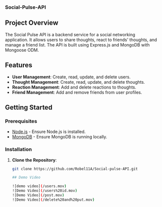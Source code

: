 ### Social-Pulse-API


## Project Overview

The Social Pulse API is a backend service for a social networking application. It allows users to share thoughts, react to friends' thoughts, and manage a friend list. The API is built using Express.js and MongoDB with Mongoose ODM.

## Features

- **User Management**: Create, read, update, and delete users.
- **Thought Management**: Create, read, update, and delete thoughts.
- **Reaction Management**: Add and delete reactions to thoughts.
- **Friend Management**: Add and remove friends from user profiles.

## Getting Started

### Prerequisites

- [Node.js](https://nodejs.org/) - Ensure Node.js is installed.
- [MongoDB](https://www.mongodb.com/) - Ensure MongoDB is running locally.

### Installation

1. **Clone the Repository**:
   ```bash
   git clone https://github.com/Robel11A/Social-pulse-API.git

   ## Demo Video

   ![demo video](/users.mov)
   ![Demo Video](/users%20id.mov)
   ![Demo Video](/post.mov)
   ![Demo Video](/delete%20and%20put.mov)
   
   

